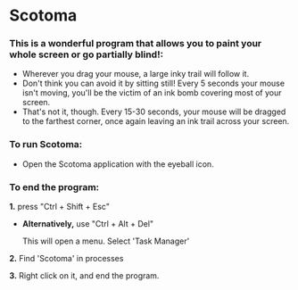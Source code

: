 # Scotoma 

### This is a wonderful program that allows you to paint your whole screen or go partially blind!:

* Wherever you drag your mouse, a large inky trail will follow it. 
* Don't think you can avoid it by sitting still! Every 5 seconds your mouse isn't moving, you'll be the victim of an ink bomb covering most of your screen.
* That's not it, though. Every 15-30 seconds, your mouse will be dragged to the farthest corner, once again leaving an ink trail across your screen.

### To run Scotoma:
* Open the Scotoma application with the eyeball icon.

### To end the program:

**1.** press "Ctrl + Shift + Esc"

  * **Alternatively,** use "Ctrl + Alt + Del"

    This will open a menu. Select 'Task Manager'
    
**2.** Find 'Scotoma' in processes

**3.** Right click on it, and end the program.


